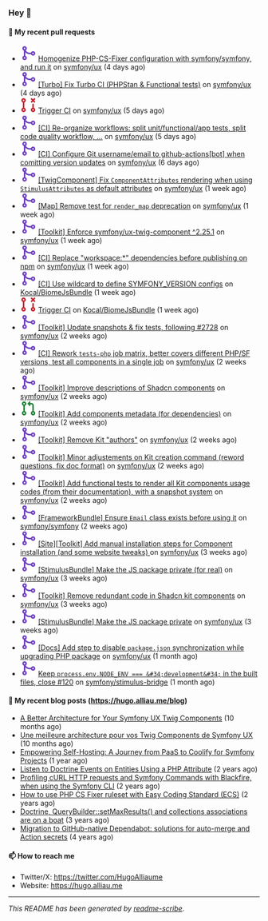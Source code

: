 ### Hey 👋

#### 👷 My recent pull requests

- ![](./assets/pr-merged.svg) [Homogenize PHP-CS-Fixer configuration with symfony/symfony, and run it](https://github.com/symfony/ux/pull/2768) on [symfony/ux](https://github.com/symfony/ux) (4 days ago)
- ![](./assets/pr-merged.svg) [[Turbo] Fix Turbo CI (PHPStan &amp; Functional tests)](https://github.com/symfony/ux/pull/2766) on [symfony/ux](https://github.com/symfony/ux) (4 days ago)
- ![](./assets/pr-closed.svg) [Trigger CI](https://github.com/symfony/ux/pull/2765) on [symfony/ux](https://github.com/symfony/ux) (5 days ago)
- ![](./assets/pr-merged.svg) [[CI] Re-organize workflows: split unit/functional/app tests, split code quality workflow, ...](https://github.com/symfony/ux/pull/2764) on [symfony/ux](https://github.com/symfony/ux) (5 days ago)
- ![](./assets/pr-merged.svg) [[CI] Configure Git username/email to github-actions[bot] when comitting version updates](https://github.com/symfony/ux/pull/2759) on [symfony/ux](https://github.com/symfony/ux) (6 days ago)
- ![](./assets/pr-merged.svg) [[TwigComponent] Fix `ComponentAttributes` rendering when using `StimulusAttributes` as default attributes](https://github.com/symfony/ux/pull/2757) on [symfony/ux](https://github.com/symfony/ux) (1 week ago)
- ![](./assets/pr-merged.svg) [[Map] Remove test for `render_map` deprecation](https://github.com/symfony/ux/pull/2755) on [symfony/ux](https://github.com/symfony/ux) (1 week ago)
- ![](./assets/pr-merged.svg) [[Toolkit] Enforce symfony/ux-twig-component ^2.25.1](https://github.com/symfony/ux/pull/2753) on [symfony/ux](https://github.com/symfony/ux) (1 week ago)
- ![](./assets/pr-merged.svg) [[CI] Replace &#34;workspace:*&#34; dependencies before publishing on npm](https://github.com/symfony/ux/pull/2739) on [symfony/ux](https://github.com/symfony/ux) (1 week ago)
- ![](./assets/pr-merged.svg) [[CI] Use wildcard to define SYMFONY_VERSION configs](https://github.com/Kocal/BiomeJsBundle/pull/27) on [Kocal/BiomeJsBundle](https://github.com/Kocal/BiomeJsBundle) (1 week ago)
- ![](./assets/pr-closed.svg) [Trigger CI](https://github.com/Kocal/BiomeJsBundle/pull/26) on [Kocal/BiomeJsBundle](https://github.com/Kocal/BiomeJsBundle) (1 week ago)
- ![](./assets/pr-merged.svg) [[Toolkit] Update snapshots &amp; fix tests, following #2728](https://github.com/symfony/ux/pull/2735) on [symfony/ux](https://github.com/symfony/ux) (2 weeks ago)
- ![](./assets/pr-merged.svg) [[CI] Rework `tests-php` job matrix, better covers different PHP/SF versions, test all components in a single job](https://github.com/symfony/ux/pull/2734) on [symfony/ux](https://github.com/symfony/ux) (2 weeks ago)
- ![](./assets/pr-merged.svg) [[Toolkit] Improve descriptions of Shadcn components](https://github.com/symfony/ux/pull/2728) on [symfony/ux](https://github.com/symfony/ux) (2 weeks ago)
- ![](./assets/pr-open.svg) [[Toolkit] Add components metadata (for dependencies)](https://github.com/symfony/ux/pull/2726) on [symfony/ux](https://github.com/symfony/ux) (2 weeks ago)
- ![](./assets/pr-merged.svg) [[Toolkit] Remove Kit &#34;authors&#34;](https://github.com/symfony/ux/pull/2725) on [symfony/ux](https://github.com/symfony/ux) (2 weeks ago)
- ![](./assets/pr-merged.svg) [[Toolkit] Minor adjustements on Kit creation command (reword questions, fix doc format)](https://github.com/symfony/ux/pull/2724) on [symfony/ux](https://github.com/symfony/ux) (2 weeks ago)
- ![](./assets/pr-merged.svg) [[Toolkit] Add functional tests to render all Kit components usage codes (from their documentation), with a snapshot system](https://github.com/symfony/ux/pull/2720) on [symfony/ux](https://github.com/symfony/ux) (2 weeks ago)
- ![](./assets/pr-merged.svg) [[FrameworkBundle] Ensure `Email` class exists before using it](https://github.com/symfony/symfony/pull/60373) on [symfony/symfony](https://github.com/symfony/symfony) (2 weeks ago)
- ![](./assets/pr-merged.svg) [[Site][Toolkit] Add manual installation steps for Component installation (and some website tweaks) ](https://github.com/symfony/ux/pull/2716) on [symfony/ux](https://github.com/symfony/ux) (3 weeks ago)
- ![](./assets/pr-merged.svg) [[StimulusBundle] Make the JS package private (for real)](https://github.com/symfony/ux/pull/2715) on [symfony/ux](https://github.com/symfony/ux) (3 weeks ago)
- ![](./assets/pr-merged.svg) [[Toolkit] Remove redundant code in Shadcn kit components](https://github.com/symfony/ux/pull/2711) on [symfony/ux](https://github.com/symfony/ux) (3 weeks ago)
- ![](./assets/pr-merged.svg) [[StimulusBundle] Make the JS package private](https://github.com/symfony/ux/pull/2709) on [symfony/ux](https://github.com/symfony/ux) (3 weeks ago)
- ![](./assets/pr-merged.svg) [[Docs] Add step to disable `package.json` synchronization while upgrading PHP package](https://github.com/symfony/ux/pull/2698) on [symfony/ux](https://github.com/symfony/ux) (1 month ago)
- ![](./assets/pr-merged.svg) [Keep `process.env.NODE_ENV === &#34;development&#34;` in the built files, close #120](https://github.com/symfony/stimulus-bridge/pull/121) on [symfony/stimulus-bridge](https://github.com/symfony/stimulus-bridge) (1 month ago)

#### 📜 My recent blog posts (https://hugo.alliau.me/blog)

- [A Better Architecture for Your Symfony UX Twig Components](https://hugo.alliau.me/blog/posts/a-better-architecture-for-your-symfony-ux-twig-components) (10 months ago)
- [Une meilleure architecture pour vos Twig Components de Symfony UX](https://hugo.alliau.me/blog/posts/une-meilleure-architecture-pour-vous-twig-components-de-symfony-ux) (10 months ago)
- [Empowering Self-Hosting: A Journey from PaaS to Coolify for Symfony Projects](https://hugo.alliau.me/blog/posts/empowering-self-hosting-a-journey-from-paas-to-coolify-for-symfony-projects) (1 year ago)
- [Listen to Doctrine Events on Entities Using a PHP Attribute](https://hugo.alliau.me/blog/posts/2023-11-12-listen-to-doctrine-events-on-entities-using-a-php-attribute) (2 years ago)
- [Profiling cURL HTTP requests and Symfony Commands with Blackfire, when using the Symfony CLI](https://hugo.alliau.me/blog/posts/2023-10-21-profiling-curl-http-requests-and-symfony-commands-with-blackfire-when-using-the-symfony-cli) (2 years ago)
- [How to use PHP CS Fixer ruleset with Easy Coding Standard (ECS)](https://hugo.alliau.me/blog/posts/2023-07-19-how-to-use-php-cs-fixer-ruleset-with-easy-coding-standard) (2 years ago)
- [Doctrine, QueryBuilder::setMaxResults() and collections associations are on a boat](https://hugo.alliau.me/blog/posts/2022-01-07-doctrine-querybuilder-setmaxresults-and-collections-associations-are-on-a-boat) (3 years ago)
- [Migration to GitHub-native Dependabot: solutions for auto-merge and Action secrets](https://hugo.alliau.me/blog/posts/2021-05-04-migration-to-github-native-dependabot-solutions-for-auto-merge-and-action-secrets) (4 years ago)

#### 📫 How to reach me

- Twitter/X: https://twitter.com/HugoAlliaume
- Website: https://hugo.alliau.me

---

_This README has been generated by [readme-scribe](https://github.com/muesli/readme-scribe/)_.

